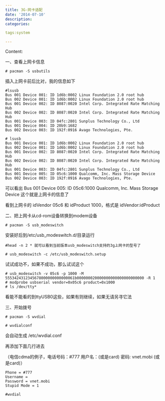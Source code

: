 ```yaml
---
title: 3G-网卡适配
date: '2014-07-10'
description:
categories:

tags:system

---
```


Content:

一、查看上网卡信息

	# pacman -S usbutils

插入上网卡前后比对，我的信息如下

	#lsusb
	Bus 001 Device 001: ID 1d6b:0002 Linux Foundation 2.0 root hub
	Bus 002 Device 001: ID 1d6b:0002 Linux Foundation 2.0 root hub
	Bus 001 Device 002: ID 8087:0020 Intel Corp. Integrated Rate Matching Hub
	Bus 002 Device 002: ID 8087:0020 Intel Corp. Integrated Rate Matching Hub
	Bus 001 Device 003: ID 04fc:2801 Sunplus Technology Co., Ltd 
	Bus 001 Device 004: ID 20b9:1682  
	Bus 002 Device 003: ID 192f:0916 Avago Technologies, Pte.
	 
	# lsusb
	Bus 001 Device 001: ID 1d6b:0002 Linux Foundation 2.0 root hub
	Bus 002 Device 001: ID 1d6b:0002 Linux Foundation 2.0 root hub
	Bus 001 Device 002: ID 8087:0020 Intel Corp. Integrated Rate Matching Hub
	Bus 002 Device 002: ID 8087:0020 Intel Corp. Integrated Rate Matching Hub
	Bus 001 Device 003: ID 04fc:2801 Sunplus Technology Co., Ltd 
	Bus 001 Device 005: ID 05c6:1000 Qualcomm, Inc. Mass Storage Device
	Bus 002 Device 003: ID 192f:0916 Avago Technologies, Pte.

可以看出 Bus 001 Device 005: ID 05c6:1000 Qualcomm, Inc. Mass Storage Device 这个就是上网卡的信息了

看到上网卡的 idVendor 05c6 和 idProduct 1000，格式是 idVendor:idProduct

二、把上网卡从cd-rom设备转换到modem设备

	# pacman -S usb_modeswitch

安装好后到/etc/usb_modeswitch.d/目录运行

	#head -n 2 * 就可以看到当前版本usb_modeswitch支持的3g上网卡的型号了

	# usb_modeswitch -c /etc/usb_modeswitch.setup

试试成功不，如果不成功，那么试试这个

	# usb_modeswitch -v 05c6 -p 1000 -M 5553424312345678000000000000061b000000020000000000000000000000 -R 1
	# modprobe usbserial vendor=0x05c6 product=0x1000
	# ls /dev/tty*

看能不能看的到ttyUSB0这些，如果有则继续，如果无请另寻它法

三、开始拨号

	# pacman -S wvdial
 
	# wvdialconf

会自动生成 /etc/wvdial.conf 

再添加下面几行进去

（电信cdma的例子，电话号码：#777 用户名：(或是card) 密码: vnet.mobi (或是card)）

	Phone = #777
	Username = 
	Password = vnet.mobi
	Stupid Mode = 1
	 
	#wvdial
	 

